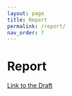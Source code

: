 ```yaml
---
layout: page
title: Report
permalink: /report/
nav_order: 7
---
```

<script src="https://polyfill.io/v3/polyfill.min.js?features=es6"></script>
<script id="MathJax-script" async src="https://cdn.jsdelivr.net/npm/mathjax@3/es5/tex-mml-chtml.js"></script>

# Report

<a href="{{ '/assets/week7/main.pdf' | relative_url }}" rel="noopener noreferrer" target="_blank">Link to the Draft</a> 

<object data="{{ '/assets/week7/main.pdf' | relative_url }}" width="1000" height="1000" type='application/pdf'></object>